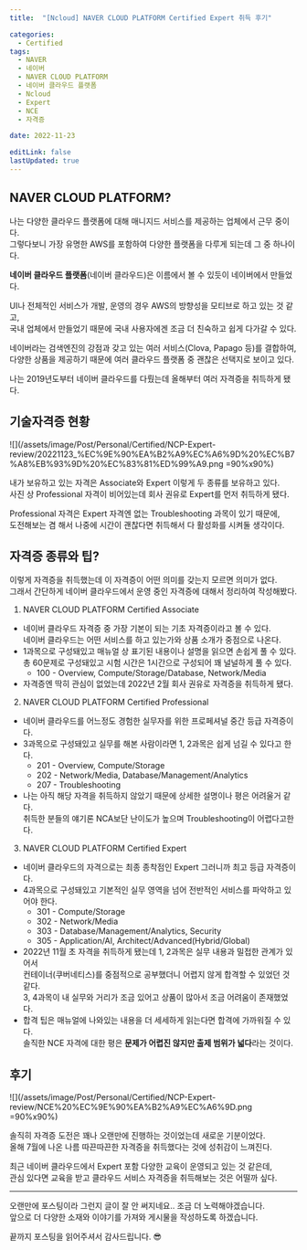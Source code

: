 ```yaml
---
title:  "[Ncloud] NAVER CLOUD PLATFORM Certified Expert 취득 후기"

categories:
  - Certified
tags:
  - NAVER
  - 네이버
  - NAVER CLOUD PLATFORM
  - 네이버 클라우드 플랫폼
  - Ncloud
  - Expert
  - NCE
  - 자격증

date: 2022-11-23

editLink: false
lastUpdated: true
---
```


## NAVER CLOUD PLATFORM?
나는 다양한 클라우드 플랫폼에 대해 매니지드 서비스를 제공하는 업체에서 근무 중이다.  
그렇다보니 가장 유명한 AWS를 포함하여 다양한 플랫폼을 다루게 되는데 그 중 하나이다.

**네이버 클라우드 플랫폼**(네이버 클라우드)은 이름에서 볼 수 있듯이 네이버에서 만들었다.

UI나 전체적인 서비스가 개발, 운영의 경우 AWS의 방향성을 모티브로 하고 있는 것 같고,  
국내 업체에서 만들었기 때문에 국내 사용자에겐 조금 더 친숙하고 쉽게 다가갈 수 있다.

네이버라는 검색엔진의 강점과 갖고 있는 여러 서비스(Clova, Papago 등)를 결합하여,  
다양한 상품을 제공하기 때문에 여러 클라우드 플랫폼 중 괜찮은 선택지로 보이고 있다.

나는 2019년도부터 네이버 클라우드를 다뤘는데 올해부터 여러 자격증을 취득하게 됐다.

## 기술자격증 현황
![](/assets/image/Post/Personal/Certified/NCP-Expert-review/20221123_%EC%9E%90%EA%B2%A9%EC%A6%9D%20%EC%B7%A8%EB%93%9D%20%EC%83%81%ED%99%A9.png =90%x90%)

내가 보유하고 있는 자격은 Associate와 Expert 이렇게 두 종류를 보유하고 있다.  
사진 상 Professional 자격이 비어있는데 회사 권유로 Expert를 먼저 취득하게 됐다.

Professional 자격은 Expert 자격엔 없는 Troubleshooting 과목이 있기 때문에,  
도전해보는 겸 해서 나중에 시간이 괜찮다면 취득해서 다 활성화를 시켜둘 생각이다.

## 자격증 종류와 팁?
이렇게 자격증을 취득했는데 이 자격증이 어떤 의미를 갖는지 모르면 의미가 없다.  
그래서 간단하게 네이버 클라우드에서 운영 중인 자격증에 대해서 정리하여 작성해봤다.

1. NAVER CLOUD PLATFORM Certified Associate
- 네이버 클라우드 자격증 중 가장 기본이 되는 기초 자격증이라고 볼 수 있다.  
네이버 클라우드는 어떤 서비스를 하고 있는가와 상품 소개가 중점으로 나온다.
- 1과목으로 구성돼있고 매뉴얼 상 표기된 내용이나 설명을 읽으면 손쉽게 풀 수 있다.  
총 60문제로 구성돼있고 시험 시간은 1시간으로 구성되어 꽤 널널하게 풀 수 있다.  
  - 100 - Overview, Compute/Storage/Database, Network/Media
- 자격증엔 딱히 관심이 없었는데 2022년 2월 회사 권유로 자격증을 취득하게 됐다.
2. NAVER CLOUD PLATFORM Certified Professional
- 네이버 클라우드를 어느정도 경험한 실무자를 위한 프로페셔널 중간 등급 자격증이다.
- 3과목으로 구성돼있고 실무를 해본 사람이라면 1, 2과목은 쉽게 넘길 수 있다고 한다.
  - 201 - Overview, Compute/Storage
  - 202 - Network/Media, Database/Management/Analytics
  - 207 - Troubleshooting
- 나는 아직 해당 자격을 취득하지 않았기 때문에 상세한 설명이나 평은 어려울거 같다.  
취득한 분들의 얘기론 NCA보단 난이도가 높으며 Troubleshooting이 어렵다고한다.
3. NAVER CLOUD PLATFORM Certified Expert
- 네이버 클라우드의 자격으로는 최종 종착점인 Expert 그러니까 최고 등급 자격증이다.
- 4과목으로 구성돼있고 기본적인 실무 영역을 넘어 전반적인 서비스를 파악하고 있어야 한다.
  - 301 - Compute/Storage
  - 302 - Network/Media
  - 303 - Database/Management/Analytics, Security
  - 305 - Application/AI, Architect/Advanced(Hybrid/Global)
- 2022년 11월 초 자격을 취득하게 됐는데 1, 2과목은 실무 내용과 밀접한 관계가 있어서  
컨테이너(쿠버네티스)를 중점적으로 공부했더니 어렵지 않게 합격할 수 있었던 것 같다.  
3, 4과목이 내 실무와 거리가 조금 있어고 상품이 많아서 조금 어려움이 존재했었다.  
- 합격 팁은 매뉴얼에 나와있는 내용을 더 세세하게 읽는다면 합격에 가까워질 수 있다.  
솔직한 NCE 자격에 대한 평은 **문제가 어렵진 않지만 출제 범위가 넓다**라는 것이다.

## 후기
![](/assets/image/Post/Personal/Certified/NCP-Expert-review/NCE%20%EC%9E%90%EA%B2%A9%EC%A6%9D.png =90%x90%) 

솔직히 자격증 도전은 꽤나 오랜만에 진행하는 것이었는데 새로운 기분이었다.  
올해 7월에 나온 나름 따끈따끈한 자격증을 취득했다는 것에 성취감이 느껴진다.

최근 네이버 클라우드에서 Expert 포함 다양한 교육이 운영되고 있는 것 같은데,  
관심 있다면 교육을 받고 클라우드 서비스 자격증을 취득해보는 것은 어떨까 싶다.

---

오랜만에 포스팅이라 그런지 글이 잘 안 써지네요.. 조금 더 노력해야겠습니다.  
앞으로 더 다양한 소재와 이야기를 가져와 게시물을 작성하도록 하겠습니다.

끝까지 포스팅을 읽어주셔서 감사드립니다. 😎